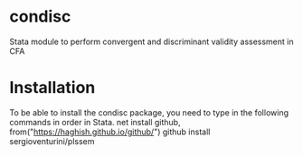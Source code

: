 # condisc
Stata module to perform convergent and discriminant validity assessment in CFA

# Installation
To be able to install the condisc package, you need to type in the following commands in order in Stata.
net install github, from("https://haghish.github.io/github/")
github install sergioventurini/plssem
